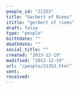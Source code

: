 ```yaml
---
people_id: "21353"
title: "Gerbert of Riems"
ititle: "gerbert of riems"
draft: false
type: "people"
birthdate: ""
deathdate: ""
social_title: ""
created: "2013-12-19"
modified: "2013-12-19"
url: "/people/21353.html"
sent:
received:
---
```

